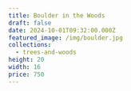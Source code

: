 ```yaml
---
title: Boulder in the Woods
draft: false
date: 2024-10-01T09:32:00.000Z
featured_image: /img/boulder.jpg
collections:
  - trees-and-woods
height: 20
width: 16
price: 750
---
```

